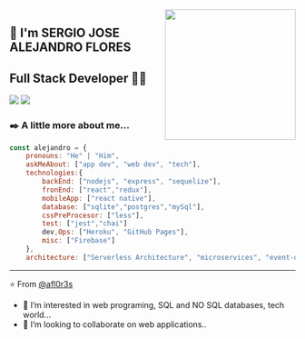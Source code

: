 <img align='right' src="https://cdn.pixabay.com/photo/2017/09/25/18/56/social-media-2786261_960_720.jpg" width="230">

## 👀 I'm SERGIO JOSE ALEJANDRO FLORES 
## Full Stack Developer 👨‍💻

[![](https://img.shields.io/badge/LinkedIn-ashrafkm-blue)](https://www.linkedin.com/in/alejandro-flores-dev)
[![](https://img.shields.io/badge/Gmail-ashrafkm010%40gmail.com-red)](mailto:sjafs.83@gmail.com)


### ✒️ A little more about me...  

```javascript
const alejandro = {
    pronouns: "He" | "Him",
    askMeAbout: ["app dev", "web dev", "tech"],
    technologies:{
        backEnd: ["nodejs", "express", "sequelize"],
        fronEnd: ["react","redux"],
        mobileApp: ["react native"],
        database: ["sqlite","postgres","mySql"],
        cssPreProcesor: ["less"],
        test: ["jest","chai"]
        dev,Ops: ["Heroku", "GitHub Pages"],
        misc: ["Firebase"]
    },
    architecture: ["Serverless Architecture", "microservices", "event-driven", 
```

---
⭐️ From [@afl0r3s](https://github.com/afl0r3s)

- 👀 I’m interested in web programing, SQL and NO SQL databases, tech world...
- 💞️ I’m looking to collaborate on web applications..

<!---
afl0r3s/afl0r3s is a ✨ special ✨ repository because its `README.md` (this file) appears on your GitHub profile.
You can click the Preview link to take a look at your changes.
--->
